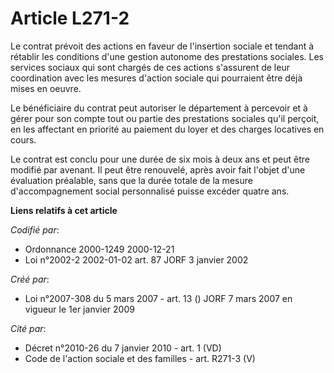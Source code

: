 # Article L271-2

Le contrat prévoit des actions en faveur de l'insertion sociale et tendant à rétablir les conditions d'une gestion autonome
des prestations sociales. Les services sociaux qui sont chargés de ces actions s'assurent de leur coordination avec les
mesures d'action sociale qui pourraient être déjà mises en oeuvre.

Le bénéficiaire du contrat peut autoriser le département à percevoir et à gérer pour son compte tout ou partie des
prestations sociales qu'il perçoit, en les affectant en priorité au paiement du loyer et des charges locatives en cours.

Le contrat est conclu pour une durée de six mois à deux ans et peut être modifié par avenant. Il peut être renouvelé, après
avoir fait l'objet d'une évaluation préalable, sans que la durée totale de la mesure d'accompagnement social personnalisé
puisse excéder quatre ans.

**Liens relatifs à cet article**

_Codifié par_:

  - Ordonnance 2000-1249 2000-12-21
  - Loi n°2002-2 2002-01-02 art. 87 JORF 3 janvier 2002

_Créé par_:

  - Loi n°2007-308 du 5 mars 2007 - art. 13 () JORF 7 mars 2007 en vigueur le 1er janvier 2009

_Cité par_:

  - Décret n°2010-26 du 7 janvier 2010 - art. 1 (VD)
  - Code de l'action sociale et des familles - art. R271-3 (V)
